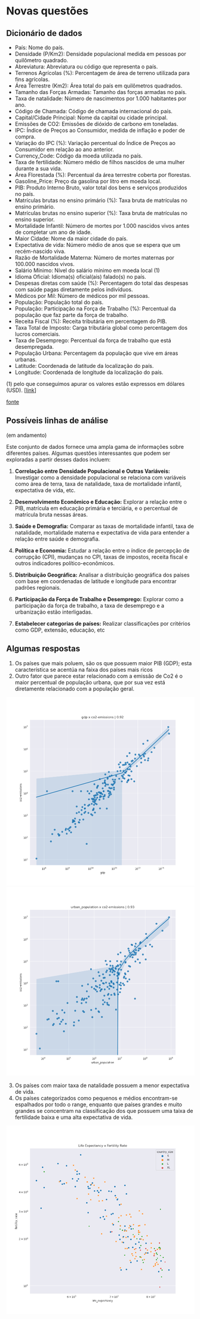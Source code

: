 # Novas questões

## Dicionário de dados

* País: Nome do país.
* Densidade (P/Km2): Densidade populacional medida em pessoas por quilômetro quadrado.
* Abreviatura: Abreviatura ou código que representa o país.
* Terrenos Agrícolas (%): Percentagem de área de terreno utilizada para fins agrícolas.
* Área Terrestre (Km2): Área total do país em quilômetros quadrados.
* Tamanho das Forças Armadas: Tamanho das forças armadas no país.
* Taxa de natalidade: Número de nascimentos por 1.000 habitantes por ano.
* Código de Chamada: Código de chamada internacional do país.
* Capital/Cidade Principal: Nome da capital ou cidade principal.
* Emissões de CO2: Emissões de dióxido de carbono em toneladas.
* IPC: Índice de Preços ao Consumidor, medida de inflação e poder de compra.
* Variação do IPC (%): Variação percentual do Índice de Preços ao Consumidor em relação ao ano anterior.
* Currency_Code: Código da moeda utilizada no país.
* Taxa de fertilidade: Número médio de filhos nascidos de uma mulher durante a sua vida.
* Área Florestada (%): Percentual da área terrestre coberta por florestas.
* Gasoline_Price: Preço da gasolina por litro em moeda local.
* PIB: Produto Interno Bruto, valor total dos bens e serviços produzidos no país.
* Matrículas brutas no ensino primário (%): Taxa bruta de matrículas no ensino primário.
* Matrículas brutas no ensino superior (%): Taxa bruta de matrículas no ensino superior.
* Mortalidade Infantil: Número de mortes por 1.000 nascidos vivos antes de completar um ano de idade.
* Maior Cidade: Nome da maior cidade do país.
* Expectativa de vida: Número médio de anos que se espera que um recém-nascido viva.
* Razão de Mortalidade Materna: Número de mortes maternas por 100.000 nascidos vivos.
* Salário Mínimo: Nível do salário mínimo em moeda local (1) 
* Idioma Oficial: Idioma(s) oficial(ais) falado(s) no país.
* Despesas diretas com saúde (%): Percentagem do total das despesas com saúde pagas diretamente pelos indivíduos.
* Médicos por Mil: Número de médicos por mil pessoas.
* População: População total do país.
* População: Participação na Força de Trabalho (%): Percentual da população que faz parte da força de trabalho.
* Receita Fiscal (%): Receita tributária em percentagem do PIB.
* Taxa Total de Imposto: Carga tributária global como percentagem dos lucros comerciais.
* Taxa de Desemprego: Percentual da força de trabalho que está desempregada.
* População Urbana: Percentagem da população que vive em áreas urbanas.
* Latitude: Coordenada de latitude da localização do país.
* Longitude: Coordenada de longitude da localização do país.

(1) pelo que conseguimos apurar os valores estão expressos em dólares (USD). [[link](https://en.wikipedia.org/wiki/List_of_countries_by_minimum_wage)]

[fonte](https://www.kaggle.com/datasets/nelgiriyewithana/countries-of-the-world-2023)

## Possíveis linhas de análise 
(em andamento)

Este conjunto de dados fornece uma ampla gama de informações sobre diferentes países. Algumas questões interessantes que podem ser exploradas a partir desses dados incluem:

1. **Correlação entre Densidade Populacional e Outras Variáveis:** Investigar como a densidade populacional se relaciona com variáveis como área de terra, taxa de natalidade, taxa de mortalidade infantil, expectativa de vida, etc.

3. **Desenvolvimento Econômico e Educação:** Explorar a relação entre o PIB, matrícula em educação primária e terciária, e o percentual de matrícula bruta nessas áreas.

4. **Saúde e Demografia:** Comparar as taxas de mortalidade infantil, taxa de natalidade, mortalidade materna e expectativa de vida para entender a relação entre saúde e demografia.

5. **Política e Economia:** Estudar a relação entre o índice de percepção de corrupção (CPI), mudanças no CPI, taxas de impostos, receita fiscal e outros indicadores político-econômicos.

6. **Distribuição Geográfica:** Analisar a distribuição geográfica dos países com base em coordenadas de latitude e longitude para encontrar padrões regionais.

7. **Participação da Força de Trabalho e Desemprego:** Explorar como a participação da força de trabalho, a taxa de desemprego e a urbanização estão interligadas.

8. **Estabelecer categorias de países:** Realizar classificações por critérios como GDP, extensão, educação, etc


## Algumas respostas

1. Os países que mais poluem, são os que possuem maior PIB (GDP); esta característica se acentúa na faixa dos países mais ricos 
2. Outro fator que parece estar relacionado com a emissão de Co2 é o maior percentual de população urbana, que por sua vez está diretamente relacionado com a população geral.

![GDP_CO2](./images/gdp_co2-emissions.png)
![UP_GDP](./images/urban_population_co2-emissions.png)


3. Os países com maior taxa de natalidade possuem a menor expectativa de vida. 
4. Os países categorizados como pequenos e médios encontram-se espalhados por todo o range, enquanto que países grandes e muito grandes se concentram na classificação dos que possuem uma taixa de fertilidade baixa e uma alta expectativa de vida.

![Life Expectancy x Fertility Rate](./images/life_exp_fert_rate.png)
